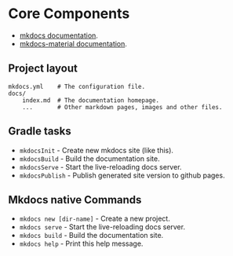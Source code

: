 # Core Components

-   [mkdocs documentation](http://mkdocs.org).
-   [mkdocs-material documentation](https://squidfunk.github.io/mkdocs-material/).

## Project layout

    mkdocs.yml    # The configuration file.
    docs/
        index.md  # The documentation homepage.
        ...       # Other markdown pages, images and other files.

## Gradle tasks

-   `mkdocsInit` - Create new mkdocs site (like this).
-   `mkdocsBuild` - Build the documentation site.
-   `mkdocsServe` - Start the live-reloading docs server.
-   `mkdocsPublish` - Publish generated site version to github pages.

## Mkdocs native Commands

-   `mkdocs new [dir-name]` - Create a new project.
-   `mkdocs serve` - Start the live-reloading docs server.
-   `mkdocs build` - Build the documentation site.
-   `mkdocs help` - Print this help message.
